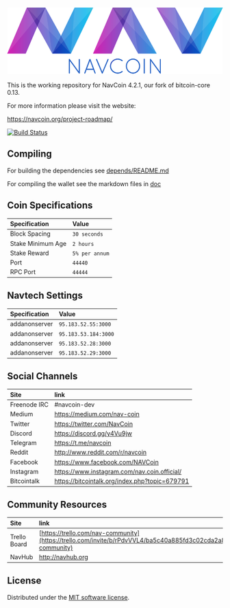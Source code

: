 ![NavCoin](./img/logo-extended.png)

This is the working repository for NavCoin 4.2.1, our fork of bitcoin-core 0.13.

For more information please visit the website:

https://navcoin.org/project-roadmap/

[![Build Status](https://travis-ci.org/NAVCoin/navcoin-core.svg?branch=master)](https://travis-ci.org/NAVCoin/navcoin-core)

## Compiling

For building the dependencies see [depends/README.md](depends/README.md)

For compiling the wallet see the markdown files in [doc](doc)

## Coin Specifications

| Specification     | Value          |
| :---------------- | :------------- |
| Block Spacing     | `30 seconds`   |
| Stake Minimum Age | `2 hours`      |
| Stake Reward      | `5% per annum` |
| Port              | `44440`        |
| RPC Port          | `44444`        |

## Navtech Settings

| Specification | Value                |
| :------------ | :------------------- |
| addanonserver | `95.183.52.55:3000`  |
| addanonserver | `95.183.53.184:3000` |
| addanonserver | `95.183.52.28:3000`  |
| addanonserver | `95.183.52.29:3000`  |

## Social Channels

| Site         | link                                           |
| :----------- | :--------------------------------------------- |
| Freenode IRC | #navcoin-dev                                   |
| Medium       | https://medium.com/nav-coin                    |
| Twitter      | https://twitter.com/NavCoin                    |
| Discord      | https://discord.gg/y4Vu9jw                     |
| Telegram     | https://t.me/navcoin                           |
| Reddit       | http://www.reddit.com/r/navcoin                |
| Facebook     | https://www.facebook.com/NAVCoin               |
| Instagram    | https://www.instagram.com/nav.coin.official/   |
| Bitcointalk  | https://bitcointalk.org/index.php?topic=679791 |

## Community Resources

| Site         | link                                                                                                                    |
| :----------- | :---------------------------------------------------------------------------------------------------------------------- |
| Trello Board | [https://trello.com/nav-community](https://trello.com/invite/b/rPdvVVL4/ba5c40a885fd3c02cda2a8b406ff7124/nav-community) |
| NavHub       | http://navhub.org                                                                                                       |



License
---------------------
Distributed under the [MIT software license](http://www.opensource.org/licenses/mit-license.php).
